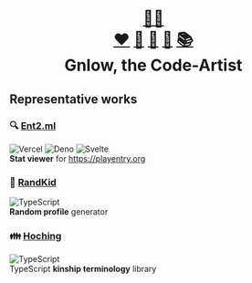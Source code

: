 <h1 align="center">
  <a href="https://github.com/gnlow">🌴🐢</a>
  <br/>
  <a href="https://github.com/gnlow/ivlv">❤️</a>
  <a href="https://github.com/gnlow/todo">📅</a>
  <a href="https://github.com/gnlow/memo">📝</a>
  <a href="https://github.com/gnlow/files">📁</a>
  <a href="https://github.com/gnlow/howto">📚</a>
  <br/>
  Gnlow, the Code-Artist
</h1>

## Representative works
### 🔍 [Ent2.ml](https://ent2.ml)
![Vercel](https://img.shields.io/badge/Vercel-000000?style=for-the-badge&logo=vercel&logoColor=fff)
![Deno](https://img.shields.io/badge/Deno-000000?style=for-the-badge&logo=deno&logoColor=fff)
![Svelte](https://img.shields.io/badge/Svelte-FF3E00?style=for-the-badge&logo=svelte&logoColor=fff)  
**Stat viewer** for https://playentry.org
### 🎲 [RandKid](https://github.com/randkid/Randkid)
![TypeScript](https://img.shields.io/badge/TypeScript-007ACC?style=for-the-badge&logo=typescript&logoColor=fff)  
**Random profile** generator 
### 👪 [Hoching](https://github.com/gnlow/Hoching)
![TypeScript](https://img.shields.io/badge/TypeScript-007ACC?style=for-the-badge&logo=typescript&logoColor=fff)  
TypeScript **kinship terminology** library
